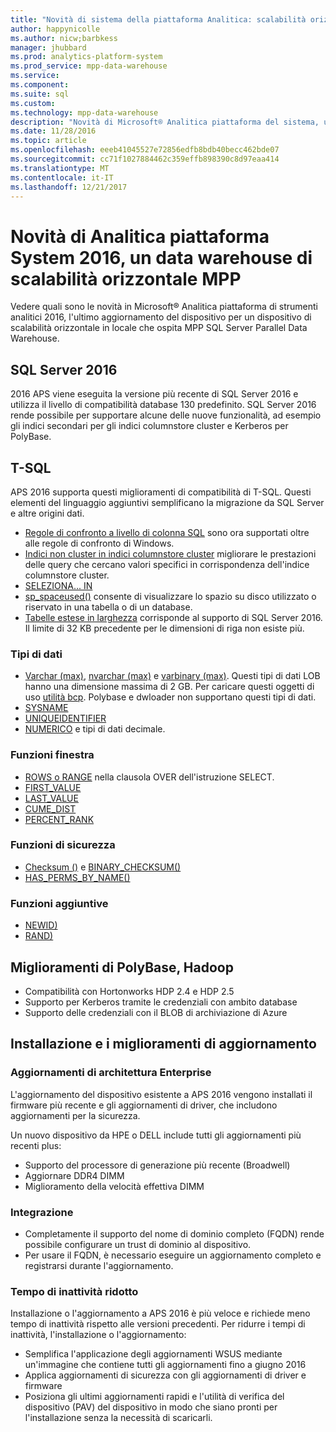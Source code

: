 ```yaml
---
title: "Novità di sistema della piattaforma Analitica: scalabilità orizzontale data warehouse"
author: happynicolle
ms.author: nicw;barbkess
manager: jhubbard
ms.prod: analytics-platform-system
ms.prod_service: mpp-data-warehouse
ms.service: 
ms.component: 
ms.suite: sql
ms.custom: 
ms.technology: mpp-data-warehouse
description: "Novità di Microsoft® Analitica piattaforma del sistema, uno strumento di scalabilità orizzontale in locale che ospita MPP SQL Server Parallel Data Warehouse, vedere."
ms.date: 11/28/2016
ms.topic: article
ms.openlocfilehash: eeeb41045527e72856edfb8bdb40becc462bde07
ms.sourcegitcommit: cc71f1027884462c359effb898390c8d97eaa414
ms.translationtype: MT
ms.contentlocale: it-IT
ms.lasthandoff: 12/21/2017
---
```

# <a name="whats-new-in-analytics-platform-system-2016-a-scale-out-mpp-data-warehouse"></a>Novità di Analitica piattaforma System 2016, un data warehouse di scalabilità orizzontale MPP
Vedere quali sono le novità in Microsoft® Analitica piattaforma di strumenti analitici 2016, l'ultimo aggiornamento del dispositivo per un dispositivo di scalabilità orizzontale in locale che ospita MPP SQL Server Parallel Data Warehouse. 

## <a name="sql-server-2016"></a>SQL Server 2016

2016 APS viene eseguita la versione più recente di SQL Server 2016 e utilizza il livello di compatibilità database 130 predefinito.  SQL Server 2016 rende possibile per supportare alcune delle nuove funzionalità, ad esempio gli indici secondari per gli indici columnstore cluster e Kerberos per PolyBase. 


## <a name="t-sql"></a>T-SQL
APS 2016 supporta questi miglioramenti di compatibilità di T-SQL.  Questi elementi del linguaggio aggiuntivi semplificano la migrazione da SQL Server e altre origini dati. 

- [Regole di confronto a livello di colonna SQL][] sono ora supportati oltre alle regole di confronto di Windows.
- [Indici non cluster in indici columnstore cluster][] migliorare le prestazioni delle query che cercano valori specifici in corrispondenza dell'indice columnstore cluster. 
- [SELEZIONA... IN][] 
- [sp_spaceused()][] consente di visualizzare lo spazio su disco utilizzato o riservato in una tabella o di un database.
- [Tabelle estese in larghezza][] corrisponde al supporto di SQL Server 2016. Il limite di 32 KB precedente per le dimensioni di riga non esiste più. 

### <a name="data-types"></a>Tipi di dati

- [Varchar (max)][], [nvarchar (max)][] e [varbinary (max)][]. Questi tipi di dati LOB hanno una dimensione massima di 2 GB. Per caricare questi oggetti di uso [utilità bcp][]. Polybase e dwloader non supportano questi tipi di dati. 
- [SYSNAME][]
- [UNIQUEIDENTIFIER][]
- [NUMERICO][] e tipi di dati decimale.

### <a name="window-functions"></a>Funzioni finestra

- [ROWS o RANGE][] nella clausola OVER dell'istruzione SELECT.
- [FIRST_VALUE][]
- [LAST_VALUE][]
- [CUME_DIST][]
- [PERCENT_RANK][]

### <a name="security-functions"></a>Funzioni di sicurezza

- [Checksum ()][] e [BINARY_CHECKSUM()][]
- [HAS_PERMS_BY_NAME()][]

### <a name="additional-functions"></a>Funzioni aggiuntive

- [NEWID)][]
- [RAND)][]

## <a name="polybasehadoop-enhancements"></a>Miglioramenti di PolyBase, Hadoop

- Compatibilità con Hortonworks HDP 2.4 e HDP 2.5
- Supporto per Kerberos tramite le credenziali con ambito database
- Supporto delle credenziali con il BLOB di archiviazione di Azure

## <a name="install-and-upgrade-enhancements"></a>Installazione e i miglioramenti di aggiornamento

### <a name="enterprise-architecture-updates"></a>Aggiornamenti di architettura Enterprise
L'aggiornamento del dispositivo esistente a APS 2016 vengono installati il firmware più recente e gli aggiornamenti di driver, che includono aggiornamenti per la sicurezza. 

Un nuovo dispositivo da HPE o DELL include tutti gli aggiornamenti più recenti plus:

- Supporto del processore di generazione più recente (Broadwell)
- Aggiornare DDR4 DIMM
- Miglioramento della velocità effettiva DIMM

### <a name="integration"></a>Integrazione

- Completamente il supporto del nome di dominio completo (FQDN) rende possibile configurare un trust di dominio al dispositivo. 
- Per usare il FQDN, è necessario eseguire un aggiornamento completo e registrarsi durante l'aggiornamento. 

### <a name="reduced-downtime"></a>Tempo di inattività ridotto
Installazione o l'aggiornamento a APS 2016 è più veloce e richiede meno tempo di inattività rispetto alle versioni precedenti. Per ridurre i tempi di inattività, l'installazione o l'aggiornamento: 

 - Semplifica l'applicazione degli aggiornamenti WSUS mediante un'immagine che contiene tutti gli aggiornamenti fino a giugno 2016
 - Applica aggiornamenti di sicurezza con gli aggiornamenti di driver e firmware
 - Posiziona gli ultimi aggiornamenti rapidi e l'utilità di verifica del dispositivo (PAV) del dispositivo in modo che siano pronti per l'installazione senza la necessità di scaricarli.


<!--MSDN references-->
[database compatibility level 130]:https://msdn.microsoft.com/library/bb510680.aspx
[Regole di confronto a livello di colonna SQL]:https://msdn.microsoft.com/library/ms143726.aspx
[Indici non cluster in indici columnstore cluster]:https://msdn.microsoft.com/library/ms188783.aspx
[Varchar (max)]:https://msdn.microsoft.com/library/ms176089.aspx
[nvarchar (max)]:https://msdn.microsoft.com/library/ms186939.aspx
[varbinary (max)]:https://msdn.microsoft.com/library/ms188362.aspx
[SYSNAME]:https://msdn.microsoft.com/library/ms188021.aspx
[SELEZIONA... IN]:https://msdn.microsoft.com/library/ms188029.aspx
[sp_spaceused()]:https://msdn.microsoft.com/library/ms188776.aspx
[Tabelle estese in larghezza]:https://msdn.microsoft.com/library/ms143432.aspx
[BULK INSERT]:https://msdn.microsoft.com/library/ms188365.aspx
[utilità bcp]:https://msdn.microsoft.com/library/ms162802.aspx
[UNIQUEIDENTIFIER]:https://msdn.microsoft.com/library/ms187942.aspx
[NUMERICO]:https://msdn.microsoft.com/library/ms187746.aspx
[ROWS o RANGE]:https://msdn.microsoft.com/library/ms189461.aspx
[FIRST_VALUE]:https://msdn.microsoft.com/library/hh213018.aspx
[LAST_VALUE]:https://msdn.microsoft.com/library/hh231517.aspx
[CUME_DIST]:https://msdn.microsoft.com//library/hh231078.aspx
[PERCENT_RANK]:https://msdn.microsoft.com/library/hh213573.aspx
[Checksum ()]:https://msdn.microsoft.com/library/ms189788.aspx
[BINARY_CHECKSUM()]:https://msdn.microsoft.com/library/ms173784.aspx
[HAS_PERMS_BY_NAME()]:https://msdn.microsoft.com/library/ms189802.aspx
[NEWID)]:https://msdn.microsoft.com/library/ms190348.aspx
[RAND)]:https://msdn.microsoft.com/library/ms177610.aspx


  

  


